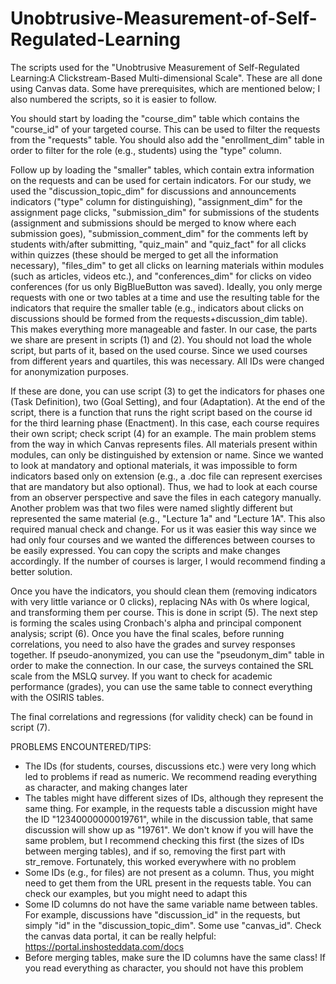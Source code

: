 # Unobtrusive-Measurement-of-Self-Regulated-Learning
The scripts used for the "Unobtrusive Measurement of Self-Regulated Learning:A Clickstream-Based Multi-dimensional Scale". These are all done using Canvas data. Some have prerequisites, which are mentioned below; I also numbered the scripts, so it is easier to follow.

You should start by loading the "course_dim" table which contains the "course_id" of your targeted course. This can be used to filter the requests from the "requests" table. You should also add the "enrollment_dim" table in order to filter for the role (e.g., students) using the "type" column. 

Follow up by loading the "smaller" tables, which contain extra information on the requests and can be used for certain indicators. For our study, we used the "discussion_topic_dim" for discussions and announcements indicators ("type" column for distinguishing), "assignment_dim" for the assignment page clicks, "submission_dim" for submissions of the students (assignment and submissions should be merged to know where each submission goes), "submission_comment_dim" for the comments left by students with/after submitting, "quiz_main" and "quiz_fact" for all clicks within quizzes (these should be merged to get all the information necessary), "files_dim" to get all clicks on learning materials within modules (such as articles, videos etc.), and "conferences_dim" for clicks on video conferences (for us only BigBlueButton was saved). Ideally, you only merge requests with one or two tables at a time and use the resulting table for the indicators that require the smaller table (e.g., indicators about clicks on discussions should be formed from the requests+discussion_dim table). This makes everything more manageable and faster. In our case, the parts we share are present in scripts (1) and (2).
You should not load the whole script, but parts of it, based on the used course. Since we used courses from different years and quartiles, this was necessary. All IDs were changed for anonymization purposes.

If these are done, you can use script (3) to get the indicators for phases one (Task Definition), two (Goal Setting), and four (Adaptation). At the end of the script, there is a function that runs the right script based on the course id for the third learning phase (Enactment). In this case, each course requires their own script; check script (4) for an example. The main problem stems from the way in which Canvas represents files. All materials present within modules, can only be distinguished by extension or name. Since we wanted to look at mandatory and optional materials, it was impossible to form indicators based only on extension (e.g., a .doc file can represent exercises that are mandatory but also optional). Thus, we had to look at each course from an observer perspective and save the files in each category manually. Another problem was that two files were named slightly different but represented the same material (e.g., "Lecture 1a" and "Lecture 1A". This also required manual check and change. For us it was easier this way since we had only four courses and we wanted the differences between courses to be easily expressed. You can copy the scripts and make changes accordingly. If the number of courses is larger, I would recommend finding a better solution. 

Once you have the indicators, you should clean them (removing indicators with very little variance or 0 clicks), replacing NAs with 0s where logical, and transforming them per course. This is done in script (5). The next step is forming the scales using Cronbach's alpha and principal component analysis; script (6). Once you have the final scales, before running correlations, you need to also have the grades and survey responses together. If pseudo-anonymized, you can use the "pseudonym_dim" table in order to make the connection. In our case, the surveys contained the SRL scale from the MSLQ survey. If you want to check for academic performance (grades), you can use the same table to connect everything with the OSIRIS tables. 

The final correlations and regressions (for validity check) can be found in script (7).


PROBLEMS ENCOUNTERED/TIPS: 
- The IDs (for students, courses, discussions etc.) were very long which led to problems if read as numeric. We recommend reading everything as character, and making changes later
- The tables might have different sizes of IDs, although they represent the same thing. For example, in the requests table a discussion might have the ID "12340000000019761", while in the discussion table, that same discussion will show up as "19761". We don't know if you will have the same problem, but I recommend checking this first (the sizes of IDs between merging tables), and if so, removing the first part with str_remove. Fortunately, this worked everywhere with no problem
- Some IDs (e.g., for files) are not present as a column. Thus, you might need to get them from the URL present in the requests table. You can check our examples, but you might need to adapt this
- Some ID columns do not have the same variable name between tables. For example, discussions have "discussion_id" in the requests, but simply "id" in the "discussion_topic_dim". Some use "canvas_id". Check the canvas data portal, it can be really helpful: https://portal.inshosteddata.com/docs 
- Before merging tables, make sure the ID columns have the same class! If you read everything as character, you should not have this problem